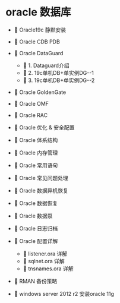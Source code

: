 # oracle 数据库

* 📄 Oracle19c 静默安装
* 📄 Oracle CDB PDB
* 📑 Oracle DataGuard

  * 📄 1. Dataguard介绍
  * 📄 2. 19c单机DB+单实例DG--1
  * 📄 3. 19c单机DB+单实例DG--2
* 📄 Oracle GoldenGate
* 📄 Oracle OMF
* 📄 Oracle RAC
* 📄 Oracle 优化 & 安全配置
* 📄 Oracle 体系结构
* 📄 Oracle 内存管理
* 📄 Oracle 常用语句
* 📄 Oracle 常见问题处理
* 📄 Oracle 数据异机恢复
* 📄 Oracle 数据恢复
* 📄 Oracle 数据泵
* 📄 Oracle 日志归档
* 📑 Oracle 配置详解

  * 📄 listener.ora 详解
  * 📄 sqlnet.ora 详解
  * 📄 tnsnames.ora 详解
* 📄 RMAN 备份策略
* 📄 windows server 2012 r2 安装oracle 11g

‍
